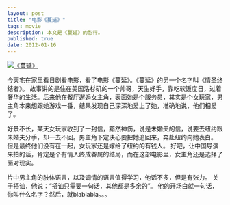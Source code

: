 ```yaml
---
layout: post
title: "电影《蔓延》"
tags: movie
description: 本文是《蔓延》的影评。
published: true
date: 2012-01-16
---
```

<a class="imglink" href="http://movie.douban.com/subject/3011044/" target="_blank"><img src="http://img3.douban.com/mpic/s3836008.jpg" title="《蔓延》" alt="《蔓延》"/></a>

今天宅在家里看日剧看电影，看了电影《蔓延》。《蔓延》的另一个名字叫《情圣终结者》。
故事讲的是住在美国洛杉矶的一个帅哥，天生好手，靠吃软饭度日，过着奢华的生活。后来他在餐厅邂逅女主角，表面她是个服务员，其实是个女玩家，男主角本来想跟她游戏一番，结果发现自己深深地爱上了她，准确地说，他们相爱了。

好景不长，某天女玩家收到了一封信，黯然神伤，说是未婚夫的信，说要去纽约跟未婚夫分手，却一去不回。男主角下定决心要把她追回来，奔赴纽约向她表白。
但是最终他们没有在一起，女玩家还是嫁给了纽约的有钱人。
好吧，让中国导演来拍的话，肯定是个有情人终成眷属的结局，而在这部电影里，女主角还是选择了面对现实。

片中男主角的肢体语言，以及调情的语言值得学习，他话不多，但是有张力。
关于搭讪，他说：“搭讪只需要一句话，其他都是多余的”。
他的开场白就一句话，你叫什么名字？然后，就blablabla。。。


